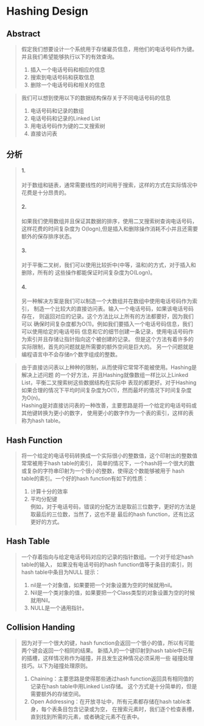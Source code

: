 # Hashing Design


## Abstract
> 假定我们想要设计一个系统用于存储雇员信息，用他们的电话号码作为键。并且我们希望能够执行以下的有效查询。  
> 1. 插入一个电话号码和相应的信息
> 2. 搜索到电话号码和获取信息
> 3. 删除一个电话号码和相关的信息

> 我们可以想到使用以下的数据结构保存关于不同电话号码的信息  
> 1. 电话号码和记录的数组
> 2. 电话号码和记录的Linked List
> 3. 用电话号码作为键的二叉搜索树
> 4. 直接访问表


## 分析
>#### 1.
>对于数组和链表，通常需要线性的时间用于搜索，这样的方式在实际情况中花费是十分昂贵的。
>#### 2.
>如果我们使用数组并且保证其数据的排序，使用二叉搜索树查询电话号码， 这样花费的时间复杂度为
>O(logn),但是插入和删除操作消耗不小并且还需要额外的保存排序状态。
>#### 3.
> 对于平衡二叉树，我们可以使用比较折中(中等，温和)的方式，对于插入和删除，所有的
> 这些操作都能保证时间复杂度为O(Logn)。
>#### 4.
> 另一种解决方案是我们可以制造一个大数组并在数组中使用电话号码作为索引，
> 制造一个比较大的直接访问表。输入一个电话号码，如果该电话号码存在，
> 则返回对应的记录。这个方法比以上所有的方法都要好，因为我们可以
> 确保时间复杂度都为O(1)。例如我们要插入一个电话号码信息，我们可以使用给定的电话号码
> 信息和它的细节创建一条记录，使用电话号码作为索引并且存储让指针指向这个被创建的记录。
> 但是这个方法有着许多的实际限制，首先的问题就是所需要的额外空间是巨大的。
> 另一个问题就是编程语言中不会存储n个数字组成的整数。


> 由于直接访问表以上种种的限制，从而使得它常常不能被使用。Hashing是解决上述问题
> 的一个好方法，并且Hashing就像数组一样比以上Linked List，平衡二叉搜索树这些数据结构在实际中
> 表现的都更好。对于Hashing如果合理的情况下平均时间复杂度为O(1)，然而最坏的情况下时间复杂度
> 为O(n)。  
> Hashing是对直接访问表的一种改善，主要思路是将一个给定的电话号码或其他键转换为更小的数字，
> 使用更小的数字作为一个表的索引，这样的表称为hash table。


## Hash Function
>将一个给定的电话号码转换成一个实际很小的整数值，这个印射出的整数值常常被用于hash table的索引，
>简单的情况下，一个hash将一个很大的数或复杂的字符串印射为一个很小的整数，使得这个数能够被用于
>hash table的索引。一个好的hash function有如下的性质：
>1. 计算十分的效率  
>2. 平均分配键  
>例如，对于电话号码，错误的分配方法是取前三位数字，更好的方法是取最后的三位数，当然了，这也不是
>最后的hash function，还有比这更好的方式。

## Hash Table
> 一个存着指向与给定电话号码对应的记录的指针数组。一个对于给定hash table的输入，
> 如果没有电话号码的hash function值等于条目的索引，则hash table中条目为NULL
> 提示：  
> 1. nil是一个对象值，如果要把一个对象设置为空的时候就用nil。
> 2. Nil是一个类对象的值，如果要把一个Class类型的对象设置为空的时候就用Nil。
> 3. NULL是一个通用指针。
## Collision Handing
>因为对于一个很大的键，hash function会返回一个很小的值，所以有可能两个键会返回一个相同的结果。
>新插入的一个键印射到hash table中已有的插槽，这样情况称作为碰撞，并且发生这种情况必须采用一些
>碰撞处理技巧。以下为碰撞处理原则。  
>1. Chaining：主要思路是使得那些通过hash function返回具有相同值的记录在hash table中用Linked List存储。
>这个方式是十分简单的，但是需要额外的存储空间。
>2. Open Addressing：在开放寻址中，所有元素都存储在hash table本身，每个表条目包含记录或为空，
>在搜索元素时，我们逐个检查表槽，直到找到所需的元素，或者确定元素不在表中。